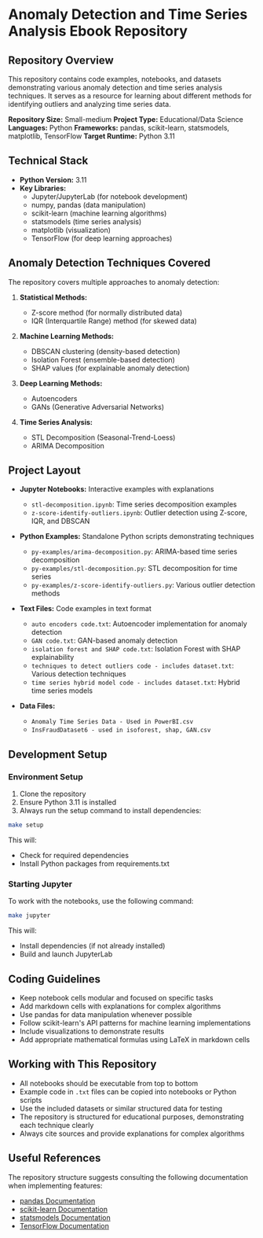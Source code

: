 # Anomaly Detection and Time Series Analysis Ebook Repository

## Repository Overview

This repository contains code examples, notebooks, and datasets demonstrating various anomaly detection and time series analysis techniques. It serves as a resource for learning about different methods for identifying outliers and analyzing time series data.

**Repository Size:** Small-medium
**Project Type:** Educational/Data Science
**Languages:** Python
**Frameworks:** pandas, scikit-learn, statsmodels, matplotlib, TensorFlow
**Target Runtime:** Python 3.11

## Technical Stack

- **Python Version:** 3.11
- **Key Libraries:**
  - Jupyter/JupyterLab (for notebook development)
  - numpy, pandas (data manipulation)
  - scikit-learn (machine learning algorithms)
  - statsmodels (time series analysis)
  - matplotlib (visualization)
  - TensorFlow (for deep learning approaches)

## Anomaly Detection Techniques Covered

The repository covers multiple approaches to anomaly detection:

1. **Statistical Methods:**
   - Z-score method (for normally distributed data)
   - IQR (Interquartile Range) method (for skewed data)

2. **Machine Learning Methods:**
   - DBSCAN clustering (density-based detection)
   - Isolation Forest (ensemble-based detection)
   - SHAP values (for explainable anomaly detection)

3. **Deep Learning Methods:**
   - Autoencoders
   - GANs (Generative Adversarial Networks)

4. **Time Series Analysis:**
   - STL Decomposition (Seasonal-Trend-Loess)
   - ARIMA Decomposition

## Project Layout

- **Jupyter Notebooks:** Interactive examples with explanations
  - `stl-decomposition.ipynb`: Time series decomposition examples
  - `z-score-identify-outliers.ipynb`: Outlier detection using Z-score, IQR, and DBSCAN

- **Python Examples:** Standalone Python scripts demonstrating techniques
  - `py-examples/arima-decomposition.py`: ARIMA-based time series decomposition
  - `py-examples/stl-decomposition.py`: STL decomposition for time series
  - `py-examples/z-score-identify-outliers.py`: Various outlier detection methods

- **Text Files:** Code examples in text format
  - `auto encoders code.txt`: Autoencoder implementation for anomaly detection
  - `GAN code.txt`: GAN-based anomaly detection
  - `isolation forest and SHAP code.txt`: Isolation Forest with SHAP explainability
  - `techniques to detect outliers code - includes dataset.txt`: Various detection techniques
  - `time series hybrid model code - includes dataset.txt`: Hybrid time series models

- **Data Files:**
  - `Anomaly Time Series Data - Used in PowerBI.csv`
  - `InsFraudDataset6 - used in isoforest, shap, GAN.csv`

## Development Setup

### Environment Setup

1. Clone the repository
2. Ensure Python 3.11 is installed
3. Always run the setup command to install dependencies:

```bash
make setup
```

This will:
- Check for required dependencies
- Install Python packages from requirements.txt

### Starting Jupyter

To work with the notebooks, use the following command:

```bash
make jupyter
```

This will:
- Install dependencies (if not already installed)
- Build and launch JupyterLab

## Coding Guidelines

- Keep notebook cells modular and focused on specific tasks
- Add markdown cells with explanations for complex algorithms
- Use pandas for data manipulation whenever possible
- Follow scikit-learn's API patterns for machine learning implementations
- Include visualizations to demonstrate results
- Add appropriate mathematical formulas using LaTeX in markdown cells

## Working with This Repository

- All notebooks should be executable from top to bottom
- Example code in `.txt` files can be copied into notebooks or Python scripts
- Use the included datasets or similar structured data for testing
- The repository is structured for educational purposes, demonstrating each technique clearly
- Always cite sources and provide explanations for complex algorithms

## Useful References

The repository structure suggests consulting the following documentation when implementing features:

- [pandas Documentation](https://pandas.pydata.org/docs/)
- [scikit-learn Documentation](https://scikit-learn.org/stable/documentation.html)
- [statsmodels Documentation](https://www.statsmodels.org/stable/index.html)
- [TensorFlow Documentation](https://www.tensorflow.org/api_docs)